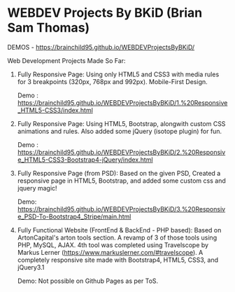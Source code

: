 # WEBDEV Projects By BKiD (Brian Sam Thomas)

DEMOS - https://brainchild95.github.io/WEBDEVProjectsByBKiD/

Web Development Projects Made So Far: 

1. Fully Responsive Page: 
   Using only HTML5 and CSS3 with media rules for 3 breakpoints (320px, 768px and 992px). Mobile-First Design.
   
   Demo : https://brainchild95.github.io/WEBDEVProjectsByBKiD/1.%20Responsive_HTML5-CSS3/index.html
   
2. Fully Responsive Page:
   Using HTML5, Bootstrap, alongwith custom CSS animations and rules. Also added some jQuery (isotope plugin) for fun.
   
   Demo : https://brainchild95.github.io/WEBDEVProjectsByBKiD/2.%20Responsive_HTML5-CSS3-Bootstrap4-jQuery/index.html
   
3. Fully Responsive Page (from PSD):
   Based on the given PSD, Created a responsive page in HTML5, Bootstrap, and added some custom css and jquery magic!
   
   Demo: https://brainchild95.github.io/WEBDEVProjectsByBKiD/3.%20Responsive_PSD-To-Bootstrap4_Stripe/main.html
   
4. Fully Functional Website (FrontEnd & BackEnd - PHP based):
   Based on ArtonCapital's arton tools section. A revamp of 3 of those tools using PHP, MySQL, AJAX. 4th tool was completed using
   Travelscope by Markus Lerner (https://www.markuslerner.com/#travelscope). A completely responsive site made with Bootstrap4,
   HTML5, CSS3, and jQuery3.1
   
   Demo: Not possible on Github Pages as per ToS.

